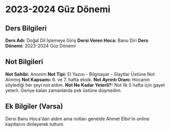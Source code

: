 # 2023-2024 Güz Dönemi

## Ders Bilgileri
**Ders Adı:** Doğal Dil İşlemeye Giriş
**Dersi Veren Hoca:** Banu Diri
**Ders Dönemi:** 2023-2024 Güz Dönemi  

## Not Bilgileri
**Not Sahibi:** Anonim
**Not Tipi:** El Yazısı - Bilgisayar - Slaytlar Üstüne Not Alınmış
**Not Kapsamı:** 6. ve 7. hafta eksik.
**Not Ayrıntı Oranı:** Hocanın söylediği her şeyi not aldım. 
**Not Ne Kadar Yeterli?:** Not ilk 5 hafta için gayet yeterli. Geriye kalan zamanlarda pek üstüne düşmedim.
## Ek Bilgiler (Varsa)
Dersi Banu Hoca'dan aldım ama notları genelde Ahmet Elbir'in online kayıtlarını dinleyerek tuttum.